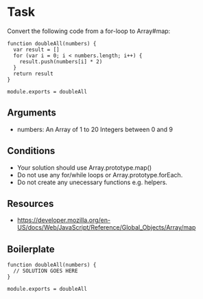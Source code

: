 # Task

Convert the following code from a for-loop to Array#map:

```
function doubleAll(numbers) {
  var result = []
  for (var i = 0; i < numbers.length; i++) {
    result.push(numbers[i] * 2)
  }
  return result
}

module.exports = doubleAll
```

## Arguments

* numbers: An Array of 1 to 20 Integers between 0 and 9

## Conditions

* Your solution should use Array.prototype.map()
* Do not use any for/while loops or Array.prototype.forEach.
* Do not create any unecessary functions e.g. helpers.

## Resources

* https://developer.mozilla.org/en-US/docs/Web/JavaScript/Reference/Global_Objects/Array/map

## Boilerplate

```
function doubleAll(numbers) {
  // SOLUTION GOES HERE
}

module.exports = doubleAll
```